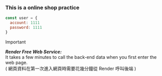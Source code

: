 ### This is a online shop practice

```javascript
const user = {
  account: 1111
  password: 1111
}
```
> [!IMPORTANT]
> ***Render Free Web Service:*** <br>
> It takes a few minutes to call the back-end data when you first enter the web page.<br>
> ( 網頁資料在第一次進入網頁時需要花幾分鐘從 Render 呼叫後端 )
